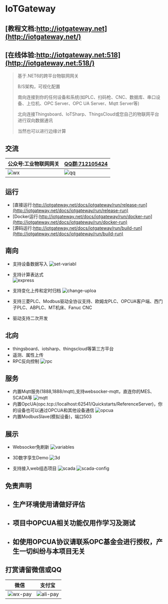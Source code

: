 # IoTGateway

## [教程文档:http://iotgateway.net](http://iotgateway.net/)
## [在线体验:http://iotgateway.net:518](http://iotgateway.net:518/)


> 基于.NET6的跨平台物联网网关
> 
> B/S架构，可视化配置
> 
> 南向连接到你的任何设备和系统(如PLC、扫码枪、CNC、数据库、串口设备、上位机、OPC Server、OPC UA Server、Mqtt Server等)
> 
> 北向连接Thingsboard、IoTSharp、ThingsCloud或您自己的物联网平台进行双向数据通讯
> 
> 当然也可以进行边缘计算
>
## 交流

| 公众号:工业物联网网关 |    [QQ群:712105424](https://qm.qq.com/cgi-bin/qm/qr?k=e3Y8biyVdhDxx3LPbjvNY3TSNOEAmjp7&jump_from=webapi)  |
| ------ | ---- |
| ![wx](./images/wx.jpg) | ![qq](./images/qq.png) |

## 运行
- [直接运行:http://iotgateway.net/docs/iotgateway/run/release-run](http://iotgateway.net/docs/iotgateway/run/release-run)
- [Docker运行:http://iotgateway.net/docs/iotgateway/run/docker-run](http://iotgateway.net/docs/iotgateway/run/docker-run)
- [源码运行:http://iotgateway.net/docs/iotgateway/run/build-run](http://iotgateway.net/docs/iotgateway/run/build-run)

## 南向
- 支持设备数据写入
  ![set-variabl](./images/set-variable.png)  
- 支持计算表达式  
  ![express](./images/express.png)
- 支持变化上传和定时归档
  ![change-uploa](./images/change-upload.png)
  
- 支持三菱PLC、Modbus驱动全协议支持、欧姆龙PLC、OPCUA客户端、西门子PLC、ABPLC、MT机床、Fanuc CNC
- 驱动支持二次开发

## 北向
- thingsboard、iotsharp、thingscloud等第三方平台
- 遥测、属性上传
- RPC反向控制
  ![rpc](./images/rpc.gif)

## 服务
- 内置Mqtt服务(1888,1888/mqtt),支持websocker-mqtt，直连你的MES、SCADA等
  ![mqtt](./images/mqtt.png)
- 内置OpcUA(opc.tcp://localhost:62541/Quickstarts/ReferenceServer)，你的设备也可以通过OPCUA和其他设备通信
  ![opcua](./images/opcua.png)
- 内置ModbusSlave(模拟设备)，端口503

## 展示
- Websocker免刷新
![variables](./images/variables.gif)

- 3D数字孪生Demo
![3d](./images/3d.gif)
  
- 支持接入web组态项目
![scada](./images/scada.gif)
![scada-config](./images/scada-config.png)

## 免责声明
- ## 生产环境使用请做好评估
- ## 项目中OPCUA相关功能仅用作学习及测试
- ## 如使用OPCUA协议请联系OPC基金会进行授权，产生一切纠纷与本项目无关

## 打赏请留微信或QQ
|  微信 | 支付宝 |
| ----- | ---- |
| ![wx-pay](./images/wx-pay.jpg) | ![ali-pay](./images/ali-pay.png) |
